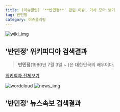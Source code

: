 ```yaml
---
title: (이슈클립) '**반민정**' 관련 이슈, 기사 모아 보기
tag: 반민정
category: 이슈클리핑
---
```

![wiki_img](https://user-images.githubusercontent.com/42597476/44503234-41136a80-a6d0-11e8-9071-6fc6418eafe4.png)
## **'**반민정**'** 위키피디아 검색결과
>**반민정**(1980년 7월 3일 ~ )은 대한민국의 배우이다.

<a href="https://ko.wikipedia.org/wiki/반민정" target="_blank">위키백과 전체보기</a>

![wordcloud](https://s3.ap-northeast-2.amazonaws.com/lyrics101-wordcloud/2018-09-14-1536875117.png)
![news_img](https://user-images.githubusercontent.com/42597476/44507050-1206f400-a6e4-11e8-8d98-7ffbfebb353f.png)
## **'**반민정**'** 뉴스속보 검색결과

